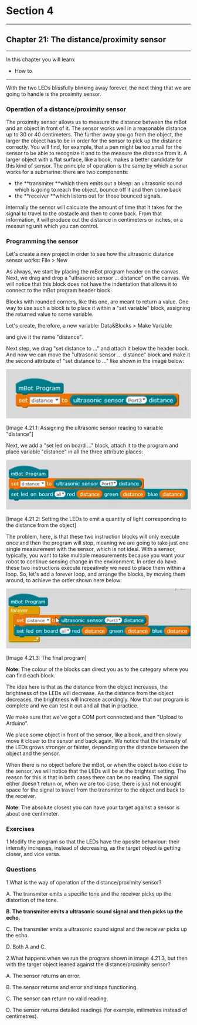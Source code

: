 # Section 4

---

## Chapter 21: The distance/proximity sensor

---

In this chapter you will learn:

* How to 

---

With the two LEDs blissfully blinking away forever, the next thing that we are going to handle is the proximity sensor.

### Operation of a distance/proximity sensor

The proximity sensor allows us to measure the distance between the mBot and an object in front of it. The sensor works well in a reasonable distance up to 30 or 40 centimeters. The further away you go from the object, the larger the object has to be in order for the sensor to pick up the distance correctly. You will find, for example, that a pen might be too small for the sensor to be able to recognize it and to the measure the distance from it. A larger object with a flat surface, like a book, makes a better candidate for this kind of sensor. The principle of operation is the same by which a sonar works for a submarine: there are two components:

* the **transmiter **which them emits out a bleep: an ultrasonic sound which is going to reach the object, bounce off it and then come back
* the **receiver **which listens out for those bounced signals.

Internally the sensor will calculate the amount of time that it takes for the signal to travel to the obstacle and then to come back. From that information, it will produce out the distance in centimeters or inches, or a measuring unit which you can control.

### Programming the sensor

Let's create a new project in order to see how the ultrasonic distance sensor works: File &gt; New

As always, we start by placing the mBot program header on the canvas. Next, we drag and drop a "ultrasonic sensor ... distance" on the canvas. We will notice that this block does not have the indentation that allows it to connect to the mBot program header block.

Blocks with rounded corners, like this one, are meant to return a value. One way to use such a block is to place it within a "set variable" block, assigning the returned value to some variable.

Let's create, therefore, a new variable: Data&Blocks &gt; Make Variable

and give it the name "distance".

Next step, we drag "set distance to ..." and attach it below the header bock. And now we can move the "ultrasonic sensor ... distance" block and make it the second attribute of "set distance to ..." like shown in the image below:

![](/assets/Img.4.21.1.jpg)

\[Image 4.21.1: Assigning the ultrasonic sensor reading to variable "distance"\]

Next, we add a "set led on board ..." block, attach it to the program and place variable "distance" in all the three attribute places:

![](/assets/Img.4.21.2.jpg)

\[Image 4.21.2: Setting the LEDs to emit a quantity of light corresponding to the distance from the object\]

Τhe problem, here, is that these two instruction blocks will only execute once and then the program will stop, meaning we are going to take just one single measurement with the sensor, which is not ideal. With a sensor, typically, you want to take multiple measurements because you want your robot to continue sensing change in the environment. In order do have these two instructions execute repeatively we need to place them within a loop. So, let's add a forever loop, and arrange the blocks, by moving them around, to achieve the order shown here below:

![](/assets/Img.4.21.3.jpg)

\[Image 4.21.3: The final program\]

**Note**: The colour of the blocks can direct you as to the category where you can find each block.

The idea here is that as the distance from the object increases, the brightness of the LEDs will decrease. As the distance from the object decreases, the brightness will increase acordingly. Now that our program is complete and we can test it out and all that in practice.

We make sure that we've got a COM port connected and then "Upload to Arduino".

We place some object in front of the sensor, like a book, and then slowly move it closer to the sensor and back again. We notice that the intensity of the LEDs grows stronger or fainter, depending on the distance between the object and the sensor.

When there is no object before the mBot, or when the object is too close to the sensor, we will notice that the LEDs will be at the brightest setting. The reason for this is that in both cases there can be no reading. The signal either doesn't return or, when we are too close, there is just not enought space for the signal to travel from the transmiter to the object and back to the receiver.

**Note**: The absolute closest you can have your target against a sensor is about one centimeter.

### Exercises

1.Modify the program so that the LEDs have the oposite behaviour: their intensity increases, instead of decreasing, as the target object is getting closer, and vice versa.

### Questions

1.What is the way of operation of the distance/proximity sensor?

A. The transmiter emits a specific tone and the receiver picks up the distortion of the tone.

**B. The transmiter emits a ultrasonic sound signal and then picks up the echo.**

C. The transmiter emits a ultrasonic sound signal and the receiver picks up the echo.

D. Both A and C.

2.What happens when we run the program shown in image 4.21.3, but then with the target object leaned against the distance/proximity sensor?

A. The sensor returns an error.

B. The sensor returns and error and stops functioning. 

C. The sensor can return no valid reading.

D. The sensor returns detailed readings \(for example, milimetres instead of centimetres\).

